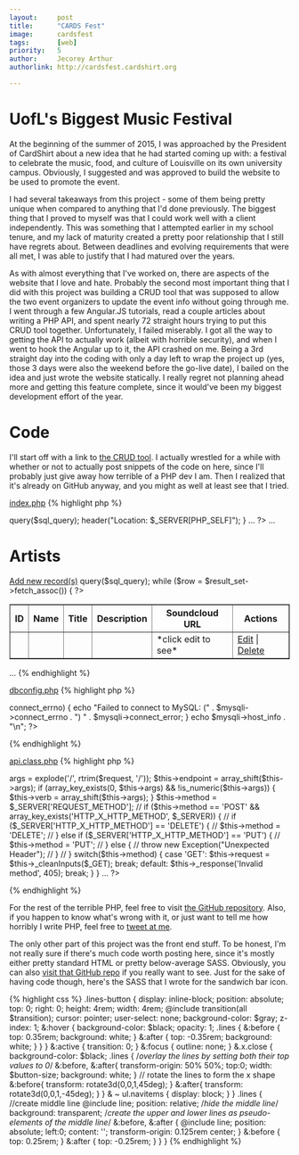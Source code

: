 ```yaml
---
layout:     post
title:      "CARDS Fest"
image:      cardsfest
tags:       [web]
priority:   5
author:     Jecorey Arthur
authorlink: http://cardsfest.cardshirt.org

---
```

# UofL's Biggest Music Festival

At the beginning of the summer of 2015, I was approached by the President of CardShirt about a new idea that he had started coming up with: a festival to celebrate the music, food, and culture of Louisville on its own university campus. Obviously, I suggested and was approved to build the website to be used to promote the event.

I had several takeaways from this project - some of them being pretty unique when compared to anything that I'd done previously. The biggest thing that I proved to myself was that I could work well with a client independently. This was something that I attempted earlier in my school tenure, and my lack of maturity created a pretty poor relationship that I still have regrets about. Between deadlines and evolving requirements that were all met, I was able to justify that I had matured over the years. 

As with almost everything that I've worked on, there are aspects of the website that I love and hate. Probably the second most important thing that I did with this project was building a CRUD tool that was supposed to allow the two event organizers to update the event info without going through me. I went through a few Angular.JS tutorials, read a couple articles about writing a PHP API, and spent nearly 72 straight hours trying to put this CRUD tool together. Unfortunately, I failed miserably. I got all the way to getting the API to actually work (albeit with horrible security), and when I went to hook the Angular up to it, the API crashed on me. Being a 3rd straight day into the coding with only a day left to wrap the project up (yes, those 3 days were also the weekend before the go-live date), I bailed on the idea and just wrote the website statically. I really regret not planning ahead more and getting this feature complete, since it would've been my biggest development effort of the year.

# Code

I'll start off with a link to [the CRUD tool][crud-tool]. I actually wrestled for a while with whether or not to actually post snippets of the code on here, since I'll probably just give away how terrible of a PHP dev I am. Then I realized that it's already on GitHub anyway, and you might as well at least see that I tried.

[index.php][index-php]
{% highlight php %}
<?php
  include_once 'dbconfig.php';
  
  if (isset($_GET['delete_artists_id']))
  {
    $sql_query = "DELETE FROM artists WHERE id = ".$_GET['delete_artists_id'];
    $mysqli->query($sql_query);
    header("Location: $_SERVER[PHP_SELF]");
  }
  ...
?>
<!DOCTYPE html>
<html>
<head>
  ...
  <script>
    function edta_id(id) {
      window.location.href = 'add-artists-data.php?edit_id='+id;
    }
    function deletea_id(id) {
      if (confirm('Are you sure you want to delete this artist?')) {
        window.location.href = 'index.php?delete_artists_id='+id;
      }
    }
    ...
  </script>
</head>
<body>
    <h1>Artists</h1>
    <a href="add-artists-data.php">Add new record(s)</a>
    <table border="1">
        <tr>
            <th>ID</th>
            <th>Name</th>
            <th>Title</th>
            <th>Description</th>
            <th>Soundcloud URL</th>
      <th>Actions</th>
        </tr>
    <?php
      $sql_query = "SELECT * FROM artists";
      $result_set = $mysqli->query($sql_query);
      while ($row = $result_set->fetch_assoc())
      {
    ?>
        <tr>
            <td><?php echo $row['id']; ?></td>
            <td><?php echo $row['name']; ?></td>
            <td><?php echo $row['title']; ?></td>
            <td><?php echo $row['description']; ?></td>
            <td class="url">*click edit to see*</td>
        <td><a href="javascript:edta_id('<?php echo $row['id']; ?>')">Edit</a> | <a href="javascript:deletea_id('<?php echo $row['id']; ?>')">Delete</a></td>
        </tr>
    <?php
      }
    ?>
    </table>
    ...
 </body>
{% endhighlight %}

[dbconfig.php][dbconfig]
{% highlight php %}
<?php
    $mysqli = new mysqli("...", "...", "...", "...");
    if ($mysqli->connect_errno) {
        echo "Failed to connect to MySQL: (" . $mysqli->connect_errno . ") " . $mysqli->connect_error;
    }
    echo $mysqli->host_info . "\n";
?>
{% endhighlight %}

[api.class.php][api-class]
{% highlight php %}
<?php
...
/**
 * Constructor: __construct
 * Allow for CORS, assemble and pre-process the data
 */
 public function __construct($request) {
    header("Access-Control-Allow-Origin: *");
    header("Access-Control-Allow-Methods: *");
    header("Content-Type: application/json");
    
    $this->args = explode('/', rtrim($request, '/'));
    $this->endpoint = array_shift($this->args);
    if (array_key_exists(0, $this->args) && !is_numeric($this->args)) {
        $this->verb = array_shift($this->args);
    }
    
    $this->method = $_SERVER['REQUEST_METHOD'];
    // if ($this->method == 'POST' && array_key_exists('HTTP_X_HTTP_METHOD', $_SERVER)) {
    //  if ($_SERVER['HTTP_X_HTTP_METHOD'] == 'DELETE') {
    //      $this->method = 'DELETE';
    //  } else if ($_SERVER['HTTP_X_HTTP_METHOD'] == 'PUT') {
    //      $this->method = 'PUT';
    //  } else {
    //      throw new Exception("Unexpected Header");
    //  }
    //  }
    
    switch($this->method) {
        case 'GET':
            $this->request = $this->_cleanInputs($_GET);
            break;
        default:
            $this->_response('Invalid method', 405);
            break;
    }
 }
 ...
 ?>
{% endhighlight %}

For the rest of the terrible PHP, feel free to visit [the GitHub repository][github-crud]. Also, if you happen to know what's wrong with it, or just want to tell me how horribly I write PHP, feel free to [tweet at me][twitter].

The only other part of this project was the front end stuff. To be honest, I'm not really sure if there's much code worth posting here, since it's mostly either pretty standard HTML or pretty below-average SASS. Obviously, you can also [visit that GitHub repo][github-main] if you really want to see. Just for the sake of having code though, here's the SASS that I wrote for the sandwich bar icon.

{% highlight css %}
.lines-button {
    display: inline-block;
    position: absolute;
    top: 0; right: 0;
    height: 4rem;
    width: 4rem;
    @include transition(all $transition);
    cursor: pointer;
    user-select: none;
    background-color: $gray;
    z-index: 1;
    &:hover {
        background-color: $black;
        opacity: 1;
        .lines {
            &:before { top: 0.35rem; background: white; }
            &:after { top: -0.35rem; background: white; }
        }
    }
    &:active {
        transition: 0;
    }
    &:focus {
        outline: none;
    }
    &.x.close {
        background-color: $black;
        .lines {
            /*overlay the lines by setting both their top values to 0*/
            &:before, &:after{
                transform-origin: 50% 50%;
                top:0;
                width: $button-size;
                background: white;
            }
            // rotate the lines to form the x shape
            &:before{
                transform: rotate3d(0,0,1,45deg); 
            }
            &:after{
                transform: rotate3d(0,0,1,-45deg); 
            }
        }
        & ~ ul.navitems {
            display: block;
        }
    }
    .lines {
        //create middle line
        @include line;
        position: relative;
        /*hide the middle line*/
        background: transparent; 
        /*create the upper and lower lines as pseudo-elements of the middle line*/
        &:before, &:after {
            @include line;
            position: absolute;
            left:0;
            content: '';
            transform-origin: 0.125rem center;
        }
        &:before { top: 0.25rem; }
        &:after { top: -0.25rem; }
    }
}
{% endhighlight %}

[crud-tool]:    http://crud.www.cardshirt.org/
[dbconfig]:     #
[index-php]:    #
[api-class]:    #
[github-crud]:  https://github.com/lilweirdward/cardsfest-crud
[twitter]:      https://twitter.com/lilweirdward
[github-main]:  https://github.com/lilweirdward/cardsfest